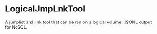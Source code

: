 # LogicalJmpLnkTool
A jumplist and link tool that can be ran on a logical volume. JSONL output for NoSQL.
